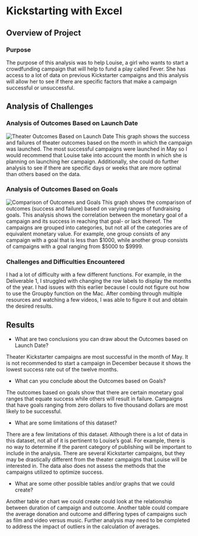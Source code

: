 # Kickstarting with Excel

## Overview of Project

### Purpose 
The purpose of this analysis was to help Louise, a girl who wants to start a crowdfunding campaign that will help to fund a play called Fever. She has access to a lot of data on previous Kickstarter campaigns and this analysis will allow her to see if there are specific factors that make a campaign successful or unsuccessful.  

## Analysis of Challenges

### Analysis of Outcomes Based on Launch Date
![Theater Outcomes Based on Launch Date](images/Theater_Outcomes_vs_Launch.png) This graph shows the success and failures of theater outcomes based on the month in which the campaign was launched. The most successful campaigns were launched in May so I would recommend that Louise take into account the month in which she is planning on launching her campaign. Additionally, she could do further analysis to see if there are specific days or weeks that are more optimal than others based on the data. 

### Analysis of Outcomes Based on Goals
![Comparison of Outcomes and Goals](images/Outcomes_vs_Goals.png)
This graph shows the comparison of outcomes (success and failure) based on varying ranges of fundraising goals. This analysis shows the correlation between the monetary goal of a campaign and its success in reaching that goal- or lack thereof. The campaigns are grouped into categories, but not all of the categories are of equivalent monetary value. For example, one group consists of any campaign with a goal that is less than $1000, while another group consists of campaigns with a goal ranging from $5000 to $9999.

### Challenges and Difficulties Encountered
I had a lot of difficulty with a few different functions. For example, in the Deliverable 1, I struggled with changing the row labels to display the months of the year. I had issues with this earlier because I could not figure out how to use the Groupby function on the Mac. After combing through multiple resources and watching a few videos, I was able to figure it out and obtain the desired results. 

## Results

- What are two conclusions you can draw about the Outcomes based on Launch Date?

Theater Kickstarter campaigns are most successful in the month of May. It is not recommended to start a campaign in December because it shows the lowest success rate out of the twelve months. 

- What can you conclude about the Outcomes based on Goals?

The outcomes based on goals show that there are certain monetary goal ranges that equate success while others will result in failure. Campaigns that have goals ranging from zero dollars to five thousand dollars are most likely to be successful. 

- What are some limitations of this dataset?

There are a few limitations of this dataset. Although there is a lot of data in this dataset, not all of it is pertinent to Louise’s goal. For example, there is no way to determine if the parent category of publishing will be important to include in the analysis. There are several Kickstarter campaigns, but they may be drastically different from the theater campaigns that Louise will be interested in. The data also does not assess the methods that the campaigns utilized to optimize success. 

- What are some other possible tables and/or graphs that we could create?

Another table or chart we could create could look at the relationship between duration of campaign and outcome. Another table could compare the average donation and outcome and differing types of campaigns such as film and video versus music. Further analysis may need to be completed to address the impact of outliers in the calculation of averages. 
 

